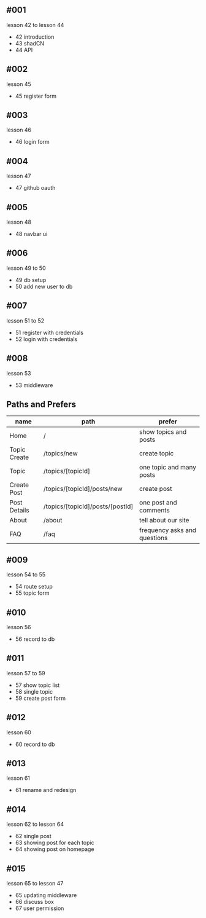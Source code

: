 ## #001

lesson 42 to lesson 44

- 42 introduction
- 43 shadCN
- 44 API

## #002

lesson 45

- 45 register form

## #003

lesson 46

- 46 login form

## #004

lesson 47

- 47 github oauth

## #005

lesson 48

- 48 navbar ui

## #006

lesson 49 to 50

- 49 db setup
- 50 add new user to db

## #007

lesson 51 to 52

- 51 register with credentials
- 52 login with credentials

## #008

lesson 53

- 53 middleware

## Paths and Prefers

| name         | path                             | prefer                       |
| ------------ | -------------------------------- | ---------------------------- |
| Home         | /                                | show topics and posts        |
| Topic Create | /topics/new                      | create topic                 |
| Topic        | /topics/[topicId]                | one topic and many posts     |
| Create Post  | /topics/[topicId]/posts/new      | create post                  |
| Post Details | /topics/[topicId]/posts/[postId] | one post and comments        |
| About        | /about                           | tell about our site          |
| FAQ          | /faq                             | frequency asks and questions |

## #009

lesson 54 to 55

- 54 route setup
- 55 topic form

## #010

lesson 56

- 56 record to db

## #011

lesson 57 to 59

- 57 show topic list
- 58 single topic
- 59 create post form

## #012

lesson 60

- 60 record to db

## #013

lesson 61

- 61 rename and redesign

## #014

lesson 62 to lesson 64

- 62 single post
- 63 showing post for each topic
- 64 showing post on homepage

## #015

lesson 65 to lesson 47

- 65 updating middleware
- 66 discuss box
- 67 user permission
